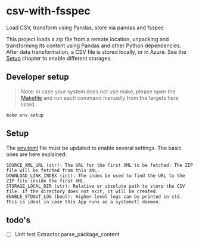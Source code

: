 # csv-with-fsspec

Load CSV, transform using Pandas, store via pandas and fsspec

This project loads a zip file from a remote location, unpacking and transforming
its content using Pandas and other Python dependencies. After data transformation,
a CSV file is stored locally, or in Azure. See the [Setup](#setup) chapter
to enable different storages.


## Developer setup

> Note: in case your system does not use make, please open the [Makefile](Makefile) and run each command
> manually from the targets here listed.

```shell
make env-setup
```

## Setup

The [env.toml](env.toml) file must be updated to enable several settings. The basic ones are here explained:

```shell
SOURCE_XML_URL (str): The URL for the first XML to be fetched. The ZIP file will be fetched from this XML.
DOWNLOAD_LINK_INDEX (int): The index be used to find the URL to the ZIP file inside the first XML.
STORAGE_LOCAL_DIR (str): Relative or absolute path to store the CSV file. If the directory does not exit, it will be created.
ENABLE_STDOUT_LOG (bool): Higher-level logs can be printed in std. This is ideal in case this App runs as a systemctl daemon.
```


## todo's

- [ ] Unit test Extractor.parse_package_content
